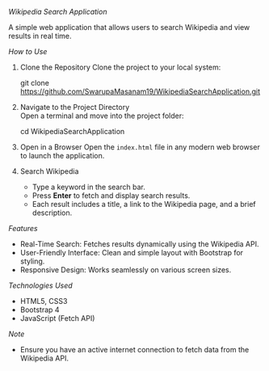 *Wikipedia Search Application*

A simple web application that allows users to search Wikipedia and view results in real time.

*How to Use*

1. Clone the Repository 
   Clone the project to your local system:  

   git clone https://github.com/SwarupaMasanam19/WikipediaSearchApplication.git
  

2. Navigate to the Project Directory  
   Open a terminal and move into the project folder:  

   cd WikipediaSearchApplication
  

3. Open in a Browser
   Open the `index.html` file in any modern web browser to launch the application.

4. Search Wikipedia  
   - Type a keyword in the search bar.  
   - Press **Enter** to fetch and display search results.  
   - Each result includes a title, a link to the Wikipedia page, and a brief description.

*Features*

- Real-Time Search: Fetches results dynamically using the Wikipedia API.  
- User-Friendly Interface: Clean and simple layout with Bootstrap for styling.  
- Responsive Design: Works seamlessly on various screen sizes.

*Technologies Used*

- HTML5, CSS3  
- Bootstrap 4  
- JavaScript (Fetch API)  

*Note*
- Ensure you have an active internet connection to fetch data from the Wikipedia API.
